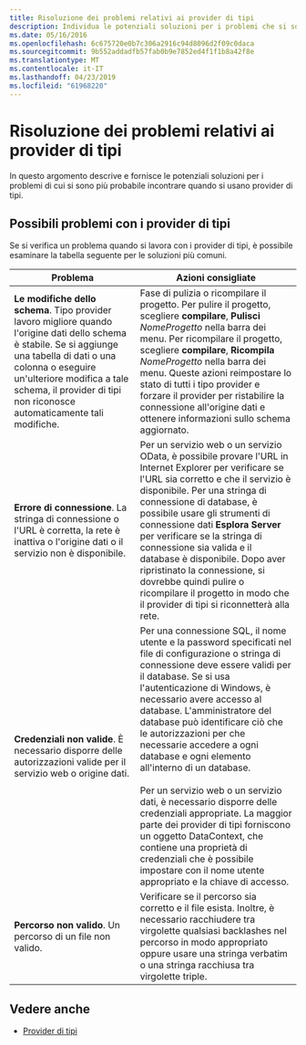 ```yaml
---
title: Risoluzione dei problemi relativi ai provider di tipi
description: Individua le potenziali soluzioni per i problemi che si sono più probabile incontrare quando si usa il tipo di provider in F#.
ms.date: 05/16/2016
ms.openlocfilehash: 6c675720e0b7c306a2916c94d8096d2f09c0daca
ms.sourcegitcommit: 9b552addadfb57fab0b9e7852ed4f1f1b8a42f8e
ms.translationtype: MT
ms.contentlocale: it-IT
ms.lasthandoff: 04/23/2019
ms.locfileid: "61968220"
---
```

# <a name="troubleshooting-type-providers"></a>Risoluzione dei problemi relativi ai provider di tipi

In questo argomento descrive e fornisce le potenziali soluzioni per i problemi di cui si sono più probabile incontrare quando si usano provider di tipi.

## <a name="possible-problems-with-type-providers"></a>Possibili problemi con i provider di tipi

Se si verifica un problema quando si lavora con i provider di tipi, è possibile esaminare la tabella seguente per le soluzioni più comuni.

|Problema|Azioni consigliate|
|-------|-----------------|
|**Le modifiche dello schema**. Tipo provider lavoro migliore quando l'origine dati dello schema è stabile. Se si aggiunge una tabella di dati o una colonna o eseguire un'ulteriore modifica a tale schema, il provider di tipi non riconosce automaticamente tali modifiche.|Fase di pulizia o ricompilare il progetto. Per pulire il progetto, scegliere **compilare**, **Pulisci** *NomeProgetto* nella barra dei menu. Per ricompilare il progetto, scegliere **compilare**, **Ricompila** *NomeProgetto* nella barra dei menu. Queste azioni reimpostare lo stato di tutti i tipo provider e forzare il provider per ristabilire la connessione all'origine dati e ottenere informazioni sullo schema aggiornato.|
|**Errore di connessione**. La stringa di connessione o l'URL è corretta, la rete è inattiva o l'origine dati o il servizio non è disponibile.|Per un servizio web o un servizio OData, è possibile provare l'URL in Internet Explorer per verificare se l'URL sia corretto e che il servizio è disponibile. Per una stringa di connessione di database, è possibile usare gli strumenti di connessione dati **Esplora Server** per verificare se la stringa di connessione sia valida e il database è disponibile. Dopo aver ripristinato la connessione, si dovrebbe quindi pulire o ricompilare il progetto in modo che il provider di tipi si riconnetterà alla rete.|
|**Credenziali non valide**. È necessario disporre delle autorizzazioni valide per il servizio web o origine dati.|Per una connessione SQL, il nome utente e la password specificati nel file di configurazione o stringa di connessione deve essere validi per il database. Se si usa l'autenticazione di Windows, è necessario avere accesso al database. L'amministratore del database può identificare ciò che le autorizzazioni per che necessarie accedere a ogni database e ogni elemento all'interno di un database.<br /><br />Per un servizio web o un servizio dati, è necessario disporre delle credenziali appropriate. La maggior parte dei provider di tipi forniscono un oggetto DataContext, che contiene una proprietà di credenziali che è possibile impostare con il nome utente appropriato e la chiave di accesso.|
|**Percorso non valido**. Un percorso di un file non valido.|Verificare se il percorso sia corretto e il file esista. Inoltre, è necessario racchiudere tra virgolette qualsiasi backlashes nel percorso in modo appropriato oppure usare una stringa verbatim o una stringa racchiusa tra virgolette triple.|

## <a name="see-also"></a>Vedere anche

- [Provider di tipi](index.md)